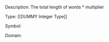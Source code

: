 Description: The total length of words * multiplier

Type: [[DUMMY Integer Type]]

Symbol: 

Domain: 

